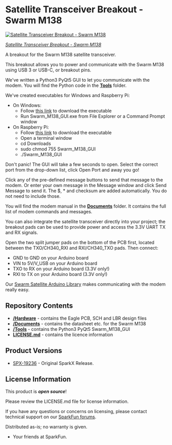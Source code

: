 # Satellite Transceiver Breakout - Swarm M138

[![Satellite Transceiver Breakout - Swarm M138](https://cdn.sparkfun.com/assets/learn_tutorials/2/4/5/1/19236-Satellite_Transceiver_Breakout_-_Swarm_M138-05_High_Res.jpg)](https://www.sparkfun.com/products/19236)

[*Satellite Transceiver Breakout - Swarm M138*](https://www.sparkfun.com/products/19236)

A breakout for the Swarm M138 satellite transceiver.

This breakout allows you to power and communicate with the Swarm M138 using USB 3 or USB-C, or breakout pins.

We've written a Python3 PyQt5 GUI to let you communicate with the modem. You will find the Python code in the [**Tools**](./Tools/Swarm_M138_GUI) folder.

We've created executables for Windows and Raspberry Pi:
* On Windows:
  * Follow [this link](https://github.com/sparkfunX/Satellite_Transceiver_Breakout__Swarm_M138/raw/main/Tools/Swarm_M138_GUI/Windows%20exe/Swarm_M138_GUI.exe) to download the executable
  * Run Swarm_M138_GUI.exe from File Explorer or a Command Prompt window
* On Raspberry Pi:
  * Follow [this link](https://github.com/sparkfunX/Satellite_Transceiver_Breakout__Swarm_M138/raw/main/Tools/Swarm_M138_GUI/Raspberry%20Pi%20exe/Swarm_M138_GUI) to download the executable
  * Open a terminal window
  * cd Downloads
  * sudo chmod 755 Swarm_M138_GUI
  * ./Swarm_M138_GUI

Don't panic! The GUI will take a few seconds to open. Select the correct port from the drop-down list, click Open Port and away you go!

Click any of the pre-defined message buttons to send that message to the modem. Or enter your own message in the Message window and click Send Message to send it.
The $, * and checksum are added automatically. You do not need to include those.

You will find the modem manual in the [**Documents**](./Documents) folder. It contains the full list of modem commands and messages.

You can also integrate the satellite transceiver directly into your project; the breakout pads can be used to provide power and access the 3.3V UART TX and RX signals.

Open the two split jumper pads on the bottom of the PCB first, located between the TXO/CH340_RXI and RXI/CH340_TXO pads. Then connect:
* GND to GND on your Arduino board
* VIN to 5V/V_USB on your Arduino board
* TXO to RX on your Arduino board (3.3V only!)
* RXI to TX on your Arduino board (3.3V only!)

Our [Swarm Satellite Arduino Library](https://github.com/sparkfun/SparkFun_Swarm_Satellite_Arduino_Library) makes communicating with the modem really easy.

## Repository Contents

- [**/Hardware**](./Hardware) - contains the Eagle PCB, SCH and LBR design files
- [**/Documents**](./Documents) - contains the datasheet etc. for the Swarm M138
- [**/Tools**](./Tools) - contains the Python3 PyQt5 Swarm_M138_GUI
- [**LICENSE.md**](./LICENSE.md) - contains the licence information

## Product Versions

- [SPX-19236](https://www.sparkfun.com/products/19236) - Original SparkX Release.

## License Information

This product is _**open source**_!

Please review the LICENSE.md file for license information.

If you have any questions or concerns on licensing, please contact technical support on our [SparkFun forums](https://forum.sparkfun.com/viewforum.php?f=123).

Distributed as-is; no warranty is given.

- Your friends at SparkFun.
